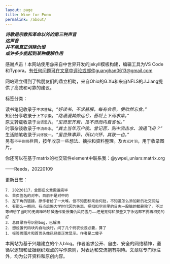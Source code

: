 ```yaml
---
layout: page
title: Wine for Poem
permalink: /about/
---
```



***诗歌是宗教和革命以外的第三种声音***  
***这声音***  
***并不能真正消除仇恨***  
***或许多少能起到某种缓解作用***  

 
感谢点击！本网站使用@来自中世界开发的jekyII模板构建，编辑工具为VS Code和Typora。有任何问题可在文章中评论或邮件guanghan0613@gmail.com  

网站建立得到了鸭朋友们的鼎立相助，来自Ohio的G.Xu和来自NFLS的J.Jiang提供了高效和可靠的建议。

标签分类：
 
读书笔记收录于`不求甚解`。*“好读书，不求甚解，每有会意，便欣然忘食。”*  
知识分享收录于`上下求索`。*“路漫漫其修远兮，吾将上下而求索。”*  
原文转载收录于`见贤思齐`。*“见贤思齐焉，见不贤而内自省也。”*  
时事杂谈收录于`中流击水`。*“粪土当年万户侯。曾记否，到中流击水、浪遏飞舟？”*  
生活随笔收录于`兴怀致一`。*“虽世殊事异，所以兴怀，其致一也。”*  
另有`不平则鸣`栏目，按年收录一些想法、摘抄和资料整理。及`吉光片羽`，用于收录图片。

你还可以在基于matrix的社交软件element中联系我：@ywpei_unlars:matrix.org
  
——Reeds，20220109

更新日志：

    7. 20220117，全部旧文章搬运完毕
    6. 首页签名的对中。目前不是对中的
    5. 左下角的链接，原作者给了一大堆，但不知图标来自何处，不知道怎么添加新的社交网站
    4. 有那么一瞬间，有点后悔大学时代因为失恋，把扣扣空间里的日志一股脑的都删除了。不过等细想了当时的无病呻吟矫揉造作爱恨情仇风花雪月……还是觉得和那些文字永远都不要再相见的好
    3. 总目录符号识别bug，已解决
    2. 想设置代码块内自动换行，问了几个码农说没必要，算了
    1. 标签页图片和首页头像已经能正常显示。作者是二傻子


本网站为基于兴趣建立的个人blog。作者追求公开、自由、安全的网络精神，遵循以逻辑和证据组织观点的写作原则，对表达和交流抱有期待。文章除专门标注外，均为公开资料和原创内容。


  

